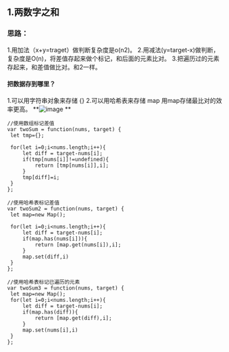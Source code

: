 ## 1.两数字之和

### 思路：
   1.用加法（x+y=traget）做判断复杂度是o(n2)。
   2.用减法(y=target-x)做判断，复杂度是O(n)，将差值存起来做个标记，和后面的元素比对。
   3.把遍历过的元素存起来，和差值做比对。和2一样。
#### 把数据存到哪里？
   1.可以用字符串对象来存储 {}
   2.可以用哈希表来存储 map
   用map存储最比对的效率更高。
   **![image](https://user-images.githubusercontent.com/15663474/169239440-c18ec1bb-d74f-4b89-a2d1-fbf0761dd167.png)
**
   ```
   //使用数组标记差值
 var twoSum = function(nums, target) {
    let tmp={};
    
    for(let i=0;i<nums.length;i++){
        let diff = target-nums[i];
        if(tmp[nums[i]]!=undefined){
            return [tmp[nums[i]],i];
        }
        tmp[diff]=i;
    }
};

//使用哈希表标记差值
var twoSum2 = function(nums, target) {
    let map=new Map();
    
    for(let i=0;i<nums.length;i++){
        let diff = target-nums[i];
        if(map.has(nums[i])){
            return [map.get(nums[i]),i];
        }
        map.set(diff,i)
    }
};

//使用哈希表标记已遍历的元素
var twoSum3 = function(nums, target) {
    let map=new Map();
    for(let i=0;i<nums.length;i++){
        let diff = target-nums[i];
        if(map.has(diff)){
            return [map.get(diff),i];
        }
        map.set(nums[i],i)
    }
};
   ```
   
